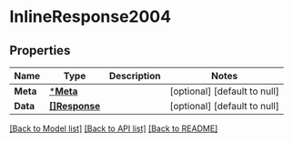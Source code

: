 # InlineResponse2004

## Properties
Name | Type | Description | Notes
------------ | ------------- | ------------- | -------------
**Meta** | [***Meta**](Meta.md) |  | [optional] [default to null]
**Data** | [**[]Response**](Response.md) |  | [optional] [default to null]

[[Back to Model list]](../README.md#documentation-for-models) [[Back to API list]](../README.md#documentation-for-api-endpoints) [[Back to README]](../README.md)

